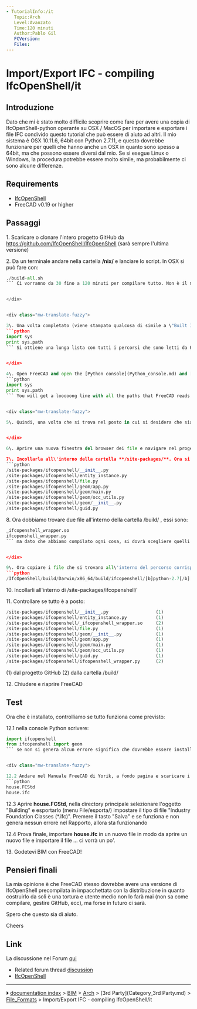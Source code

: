 ```yaml
---
- TutorialInfo:/it
   Topic:Arch
   Level:Avanzato
   Time:120 minuti
   Author:Pablo Gil
   FCVersion:
   Files:
---
```


# Import/Export IFC - compiling IfcOpenShell/it




<div class="mw-translate-fuzzy">




</div>

## Introduzione

Dato che mi è stato molto difficile scoprire come fare per avere una copia di IfcOpenShell-python operante su OSX / MacOS per importare e esportare i file IFC condivido questo tutorial che può essere di aiuto ad altri. Il mio sistema è OSX 10.11.6, 64bit con Python 2.7.11, e questo dovrebbe funzionare per quelli che hanno anche un OSX in quanto sono spesso a 64bit, ma che possono essere diversi dal mio. Se si esegue Linux o Windows, la procedura potrebbe essere molto simile, ma probabilmente ci sono alcune differenze.

## Requirements

-   [IfcOpenShell](IfcOpenShell.md)
-   FreeCAD v0.19 or higher


<div class="mw-translate-fuzzy">

## Passaggi

1\. Scaricare o clonare l\'intero progetto GitHub da <https://github.com/IfcOpenShell/IfcOpenShell> (sarà sempre l\'ultima versione)


</div>


<div class="mw-translate-fuzzy">

2\. Da un terminale andare nella cartella **/nix/** e lanciare lo script. In OSX si può fare con: 
```python
./build-all.sh
``` Ci vorranno da 30 fino a 120 minuti per compilare tutto. Non è il modo più intelligente di compilare IfcOpenShell ma questo semplice script compila tutte le dipendenze, le versioni di Python, etc.


</div>


<div class="mw-translate-fuzzy">

3\. Una volta completato (viene stampato qualcosa di simile a \"Built IfcOpenShell\...\" e torna al prompt) si ha una nuova cartella **/IfcOpenShell/build/** piena di file e cartelle. Dalla mia esperienza personale, tempo fa lo script nix \"build-all.sh\" non si è concluso con successo, ma dopo, con gli aggiornamenti più recenti, ha funzionato bene, quindi penso che potrebbe capitare qualcosa di simile nel caso in cui lo sviluppo vada avanti. .. In questo modo. ora c\'è tutto il necessario, ma si deve fare un certo lavoro manuale per farlo funzionare: 4. Aprire FreeCAD, aprire la console Python e la Vista Report. Quindi scrivere nella console Python quanto segue: 
```python
import sys
print sys.path
``` Si ottiene una lunga lista con tutti i percorsi che sono letti da FreeCAD. Si può installare ifcopenshell in qualsiasi di essi, ma consiglio di posizionarlo all\'interno di quello in cui si trova un **/site-packages/** dopo un **/Python/** o **/python-something/**. Nel mio caso è stato */Library/Python/2.7/site-packages*. (trovate i percorsi all\'interno della vostra cartella app ma vi suggerisco di non utilizzarlo perché altrimenti dopo IfcOpenShell sarà disponibile solo per questa applicazione)


</div>

4\. Open FreeCAD and open the [Python console](Python_console.md) and [Report view](Report_view.md). Then write into the Python console the following: 
```python
import sys
print sys.path
``` You will get a looooong line with all the paths that FreeCAD reads. You may be able to install IfcOpenShell in any of them but I suggest you to place it inside one where you find a **/site-packages/** after a **/Python/** or **/python-something/**. In my case it was **/Library/Python/2.7/site-packages**. (Note: you will find paths inside your app directory but I suggest you to not use them because then IfcOpenShell will only be available for this app)


<div class="mw-translate-fuzzy">

5\. Quindi, una volta che si trova nel posto in cui si desidera che sia installato, andare lì con l\'esploratore dei file (Finder in OSX). Cioè, andare nella cartella **/site-packages/**


</div>

6\. Aprire una nuova finestra del browser dei file e navigare nel progetto GitHub scaricato: **/IfcOpenShell/src/ifcopenshell-python/** e copiare l\'intera cartella **/ifcopenshell/**

7\. Incollarla all\'interno della cartella **/site-packages/**. Ora si dovrebbe avere qualcosa di simile a: 
```python
/site-packages/ifcopenshell/__init__.py
/site-packages/ifcopenshell/entity_instance.py
/site-packages/ifcopenshell/file.py
/site-packages/ifcopenshell/geom/app.py
/site-packages/ifcopenshell/geom/main.py
/site-packages/ifcopenshell/geom/occ_utils.py
/site-packages/ifcopenshell/geom/__init__.py
/site-packages/ifcopenshell/guid.py
```


<div class="mw-translate-fuzzy">

8\. Ora dobbiamo trovare due file all\'interno della cartella /build/ , essi sono: 
```python
_ifcopenshell_wrapper.so
ifcopenshell_wrapper.py
``` ma dato che abbiamo compilato ogni cosa, si dovrà scegliere quelli che corrispondono alla versione di Python usata da FreeCAD. È facile controllare leggendo la prima riga all\'interno della console Python di FreeCAD. Nel mio caso è stato Python 2.7.11.


</div>

9\. Ora copiare i file che si trovano all\'interno del percorso corrispondente alla propria versione di Python. Nel mio caso: 
```python
/IfcOpenShell/build/Darwin/x86_64/build/ifcopenshell/[b]python-2.7[/b].10/ifcwrap/
```


<div class="mw-translate-fuzzy">

10\. Incollarli all\'interno di /site-packages/ifcopenshell/


</div>

11\. Controllare se tutto è a posto: 
```python
/site-packages/ifcopenshell/__init__.py                  (1)
/site-packages/ifcopenshell/entity_instance.py           (1)
/site-packages/ifcopenshell/_ifcopenshell_wrapper.so     (2)
/site-packages/ifcopenshell/file.py                      (1)
/site-packages/ifcopenshell/geom/__init__.py             (1)
/site-packages/ifcopenshell/geom/app.py                  (1)
/site-packages/ifcopenshell/geom/main.py                 (1)
/site-packages/ifcopenshell/geom/occ_utils.py            (1)
/site-packages/ifcopenshell/guid.py                      (1)
/site-packages/ifcopenshell/ifcopenshell_wrapper.py      (2)
```

\(1\) dal progetto GitHub
(2) dalla cartella /build/

12\. Chiudere e riaprire FreeCAD

## Test

Ora che è installato, controlliamo se tutto funziona come previsto:

12.1 nella console Python scrivere: 
```python
import ifcopenshell
from ifcopenshell import geom
``` se non si genera alcun errore significa che dovrebbe essere installato correttamente


<div class="mw-translate-fuzzy">

12.2 Andare nel Manuale FreeCAD di Yorik, a fondo pagina e scaricare i seguenti file per fare un test: 
```python
house.FCStd
house.ifc
```


</div>


<div class="mw-translate-fuzzy">

12.3 Aprire **house.FCStd**, nella directory principale selezionare l\'oggetto \"Building\" e esportarlo (menu File/esporta/) impostare il tipo di file \"Industry Foundation Classes (\*.ifc)\". Premere il tasto \"Salva\" e se funziona e non genera nessun errore nel Rapporto, allora sta funzionando


</div>


<div class="mw-translate-fuzzy">

12.4 Prova finale, importare **house.ifc** in un nuovo file in modo da aprire un nuovo file e importare il file \... ci vorrà un po\'.


</div>

13\. Godetevi BIM con FreeCAD!

## Pensieri finali 

La mia opinione è che FreeCAD stesso dovrebbe avere una versione di IfcOpenShell precompilata in impacchettata con la distribuzione in quanto costruirlo da soli è una tortura e utente medio non lo farà mai (non sa come compilare, gestire GitHub, ecc), ma forse in futuro ci sarà.

Spero che questo sia di aiuto.

Cheers


<div class="mw-translate-fuzzy">

## Link

La discussione nel Forum [qui](http://forum.freecadweb.org/viewtopic.php?f=23&t=17536)


</div>

-   Related forum thread [discussion](http://forum.freecadweb.org/viewtopic.php?f=23&t=17536)
-   [IfcOpenShell](IfcOpenShell.md)



---
⏵ [documentation index](../README.md) > [BIM](Category_BIM.md) > [Arch](Category_Arch.md) > [3rd Party](Category_3rd Party.md) > [File_Formats](Category_File_Formats.md) > Import/Export IFC - compiling IfcOpenShell/it
